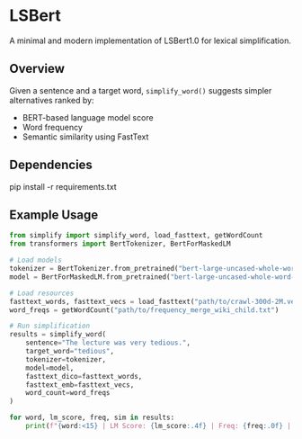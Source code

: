 # LSBert

A minimal and modern implementation of LSBert1.0 for lexical simplification.

## Overview

Given a sentence and a target word, `simplify_word()` suggests simpler alternatives ranked by:
- BERT-based language model score
- Word frequency
- Semantic similarity using FastText

## Dependencies

pip install -r requirements.txt

## Example Usage

```python
from simplify import simplify_word, load_fasttext, getWordCount
from transformers import BertTokenizer, BertForMaskedLM

# Load models
tokenizer = BertTokenizer.from_pretrained("bert-large-uncased-whole-word-masking")
model = BertForMaskedLM.from_pretrained("bert-large-uncased-whole-word-masking").to("cpu")

# Load resources
fasttext_words, fasttext_vecs = load_fasttext("path/to/crawl-300d-2M.vec")
word_freqs = getWordCount("path/to/frequency_merge_wiki_child.txt")

# Run simplification
results = simplify_word(
    sentence="The lecture was very tedious.",
    target_word="tedious",
    tokenizer=tokenizer,
    model=model,
    fasttext_dico=fasttext_words,
    fasttext_emb=fasttext_vecs,
    word_count=word_freqs
)

for word, lm_score, freq, sim in results:
    print(f"{word:<15} | LM Score: {lm_score:.4f} | Freq: {freq:.0f} | Similarity: {sim:.2f}")
